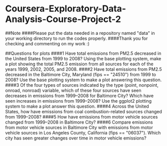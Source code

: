 # Coursera-Exploratory-Data-Analysis-Course-Project-2

##Note
####Please put the data needed in a repository named "data" in your working directory to run the codes properly.
####Thank you for checking and commenting on my work :)

##Questions for plots
####1	Have total emissions from PM2.5 decreased in the United States from 1999 to 2008? Using the base plotting system, make a plot showing the total PM2.5 emission from all sources for each of the years 1999, 2002, 2005, and 2008.
####2	Have total emissions from PM2.5 decreased in the Baltimore City, Maryland (fips == "24510") from 1999 to 2008? Use the base plotting system to make a plot answering this question.
####3	Of the four types of sources indicated by the type (point, nonpoint, onroad, nonroad) variable, which of these four sources have seen decreases in emissions from 1999–2008 for Baltimore City? Which have seen increases in emissions from 1999–2008? Use the ggplot2 plotting system to make a plot answer this question.
####4	Across the United States, how have emissions from coal combustion-related sources changed from 1999–2008?
####5	How have emissions from motor vehicle sources changed from 1999–2008 in Baltimore City? 
####6	Compare emissions from motor vehicle sources in Baltimore City with emissions from motor vehicle sources in Los Angeles County, California (fips == "06037"). Which city has seen greater changes over time in motor vehicle emissions?
